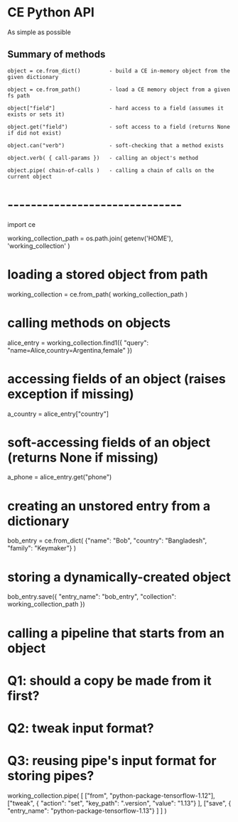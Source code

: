 
CE Python API
=============

As simple as possible

Summary of methods
------------------

    object = ce.from_dict()         - build a CE in-memory object from the given dictionary

    object = ce.from_path()         - load a CE memory object from a given fs path

    object["field"]                 - hard access to a field (assumes it exists or sets it)

    object.get("field")             - soft access to a field (returns None if did not exist)

    object.can("verb")              - soft-checking that a method exists

    object.verb( { call-params })   - calling an object's method

    object.pipe( chain-of-calls )   - calling a chain of calls on the current object

# ------------------------------

import ce

working_collection_path = os.path.join( getenv('HOME'), 'working_collection' )

# loading a stored object from path
working_collection = ce.from_path( working_collection_path )

# calling methods on objects
alice_entry = working_collection.find1({
    "query": "name=Alice,country=Argentina,female"
})

# accessing fields of an object (raises exception if missing)
a_country = alice_entry["country"]

# soft-accessing fields of an object (returns None if missing)
a_phone = alice_entry.get("phone")

# creating an unstored entry from a dictionary
bob_entry = ce.from_dict( {"name": "Bob", "country": "Bangladesh", "family": "Keymaker"} )

# storing a dynamically-created object
bob_entry.save({
    "entry_name": "bob_entry",
    "collection": working_collection_path
})

# calling a pipeline that starts from an object
# Q1: should a copy be made from it first?
# Q2: tweak input format?
# Q3: reusing pipe's input format for storing pipes?
working_collection.pipe( [
    ["from", "python-package-tensorflow-1.12"],
    ["tweak", { "action": "set", "key_path": ".version", "value": "1.13"} ],
    ["save", { "entry_name": "python-package-tensorflow-1.13"} ]
] )

